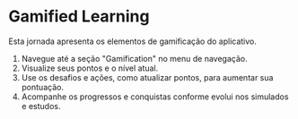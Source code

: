 # Gamified Learning

Esta jornada apresenta os elementos de gamificação do aplicativo.

1. Navegue até a seção "Gamification" no menu de navegação.
2. Visualize seus pontos e o nível atual.
3. Use os desafios e ações, como atualizar pontos, para aumentar sua pontuação.
4. Acompanhe os progressos e conquistas conforme evolui nos simulados e estudos.